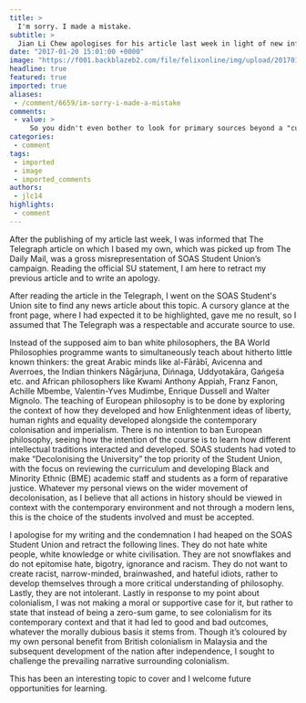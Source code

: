 ```yaml
---
title: >
  I'm sorry. I made a mistake.
subtitle: >
  Jian Li Chew apologises for his article last week in light of new information
date: "2017-01-20 15:01:00 +0000"
image: "https://f001.backblazeb2.com/file/felixonline/img/upload/201701201500-felix-Screen Shot 2017-01-20 at 15.00.30.png"
headline: true
featured: true
imported: true
aliases:
 - /comment/6659/im-sorry-i-made-a-mistake
comments:
 - value: >
     So you didn't even bother to look for primary sources beyond a "cursory glance"? Rather you saw a single article that supported your preconceived notions about a group of people and decided to make false accusations about them? That just reeks of lazy and dishonest journalism. At least you recognise this I suppose.
categories:
 - comment
tags:
 - imported
 - image
 - imported_comments
authors:
 - jlc14
highlights:
 - comment
---
```


After the publishing of my article last week, I was informed that The Telegraph article on which I based my own, which was picked up from The Daily Mail, was a gross misrepresentation of SOAS Student Union’s campaign. Reading the official SU statement, I am here to retract my previous article and to write an apology.

After reading the article in the Telegraph, I went on the SOAS Student's Union site to find any news article about this topic. A cursory glance at the front page, where I had expected it to be highlighted, gave me no result, so I assumed that The Telegraph was a respectable and accurate source to use.

Instead of the supposed aim to ban white philosophers, the BA World Philosophies programme wants to simultaneously teach about hitherto little known thinkers: the great Arabic minds like al-Fārābī, Avicenna and Averroes, the Indian thinkers Nāgārjuna, Dińnaga, Uddyotakāra, Gańgeśa etc. and African philosophers like Kwami Anthony Appiah, Franz Fanon, Achille Mbembe, Valentin-Yves Mudimbe, Enrique Dussell and Walter Mignolo. The teaching of European philosophy is to be done by exploring the context of how they developed and how Enlightenment ideas of liberty, human rights and equality developed alongside the contemporary colonisation and imperialism. There is no intention to ban European philosophy, seeing how the intention of the course is to learn how different intellectual traditions interacted and developed.
SOAS students had voted to make “Decolonising the University” the top priority of the Student Union, with the focus on reviewing the curriculum and developing Black and Minority Ethnic (BME) academic staff and students as a form of reparative justice. Whatever my personal views on the wider movement of decolonisation, as I believe that all actions in history should be viewed in context with the contemporary environment and not through a modern lens, this is the choice of the students involved and must be accepted.

I apologise for my writing and the condemnation I had heaped on the SOAS Student Union and retract the following lines. They do not hate white people, white knowledge or white civilisation. They are not snowflakes and do not epitomise hate, bigotry, ignorance and racism. They do not want to create racist, narrow-minded, brainwashed, and hateful idiots, rather to develop themselves through a more critical understanding of philosophy. Lastly, they are not intolerant.
Lastly in response to my point about colonialism, I was not making a moral or supportive case for it, but rather to state that instead of being a zero-sum game, to see colonialism for its contemporary context and that it had led to good and bad outcomes, whatever the morally dubious basis it stems from. Though it’s coloured by my own personal benefit from British colonialism in Malaysia and the subsequent development of the nation after independence, I sought to challenge the prevailing narrative surrounding colonialism.

This has been an interesting topic to cover and I welcome future opportunities for learning.
